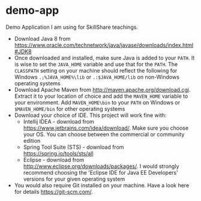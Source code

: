 # demo-app
Demo Application I am using for SkillShare teachings.

* Download Java 8 from <https://www.oracle.com/technetwork/java/javase/downloads/index.html#JDK8>
* Once downloaded and installed, make sure Java is added to your `PATH`.  It is wise to set the `JAVA_HOME` variable and use that for the `PATH`.  The `CLASSPATH` setting on your machine should reflect the following for Windows `.;%JAVA_HOME%\lib` or `.:$JAVA_HOME/lib` on non-Windows operating systems
* Download Apache Maven from <http://maven.apache.org/download.cgi>.  Extract it to your location of choice and add the `MAVEN_HOME` variable to your environment.  Add `MAVEN_HOME\bin` to your `PATH` on Windows or `$MAVEN_HOME/bin` for other operating systems
* Download your choice of IDE.  This project will work fine with:
  * Intellij IDEA - download from <https://www.jetbrains.com/idea/download/>.  Make sure you choose your OS.  You can choose between the commercial or community edition 
  * Spring Tool Suite (STS) - download from <https://spring.io/tools/sts/all>
  * Eclipse - download from <http://www.eclipse.org/downloads/packages/>.  I would strongly recommend choosing the 'Eclipse IDE for Java EE Developers' versions for your given operating system
* You would also require Git installed on your machine.  Have a look here for details <https://git-scm.com/>.


